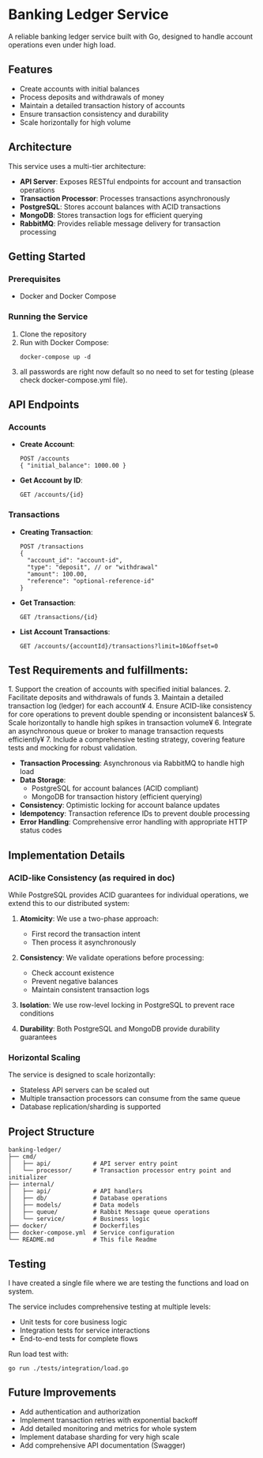 # Banking Ledger Service

A reliable banking ledger service built with Go, designed to handle account operations even under high load.

## Features

- Create accounts with initial balances
- Process deposits and withdrawals of money
- Maintain a detailed transaction history of accounts
- Ensure transaction consistency and durability
- Scale horizontally for high volume

## Architecture

This service uses a multi-tier architecture:

- **API Server**: Exposes RESTful endpoints for account and transaction operations
- **Transaction Processor**: Processes transactions asynchronously
- **PostgreSQL**: Stores account balances with ACID transactions
- **MongoDB**: Stores transaction logs for efficient querying
- **RabbitMQ**: Provides reliable message delivery for transaction processing

## Getting Started

### Prerequisites

- Docker and Docker Compose

### Running the Service

1. Clone the repository
2. Run with Docker Compose:
   ```
   docker-compose up -d
   ```
3. all passwords are right now default so no need to set for testing (please check docker-compose.yml file).
## API Endpoints

### Accounts

- **Create Account**:
  ```
  POST /accounts
  { "initial_balance": 1000.00 }
  ```

- **Get Account by ID**:
  ```
  GET /accounts/{id}
  ```

### Transactions

- **Creating Transaction**:
  ```
  POST /transactions
  {
    "account_id": "account-id",
    "type": "deposit", // or "withdrawal"
    "amount": 100.00,
    "reference": "optional-reference-id"
  }
  ```

- **Get Transaction**:
  ```
  GET /transactions/{id}
  ```

- **List Account Transactions**:
  ```
  GET /accounts/{accountId}/transactions?limit=10&offset=0
  ```

## Test Requirements and fulfillments:

̈1. Support the creation of accounts with specified initial balances.
2. Facilitate deposits and withdrawals of funds 
3. Maintain a detailed transaction log (ledger) for each account¥
4. Ensure ACID-like consistency for core operations to prevent double spending or inconsistent balances¥
5. Scale horizontally to handle high spikes in transaction volume¥
6. Integrate an asynchronous queue or broker to manage transaction requests efficiently¥
7. Include a comprehensive testing strategy, covering feature tests and mocking for robust validation.


- **Transaction Processing**: Asynchronous via RabbitMQ to handle high load
- **Data Storage**: 
  - PostgreSQL for account balances (ACID compliant)
  - MongoDB for transaction history (efficient querying)
- **Consistency**: Optimistic locking for account balance updates
- **Idempotency**: Transaction reference IDs to prevent double processing
- **Error Handling**: Comprehensive error handling with appropriate HTTP status codes

## Implementation Details

### ACID-like Consistency (as required in doc)

While PostgreSQL provides ACID guarantees for individual operations, we extend this to our distributed system:

1. **Atomicity**: We use a two-phase approach:
   - First record the transaction intent
   - Then process it asynchronously

2. **Consistency**: We validate operations before processing:
   - Check account existence
   - Prevent negative balances
   - Maintain consistent transaction logs

3. **Isolation**: We use row-level locking in PostgreSQL to prevent race conditions

4. **Durability**: Both PostgreSQL and MongoDB provide durability guarantees

### Horizontal Scaling

The service is designed to scale horizontally:

- Stateless API servers can be scaled out
- Multiple transaction processors can consume from the same queue
- Database replication/sharding is supported

## Project Structure

```
banking-ledger/
├── cmd/
│   ├── api/            # API server entry point
│   └── processor/      # Transaction processor entry point and initializer
├── internal/
│   ├── api/            # API handlers
│   ├── db/             # Database operations
│   ├── models/         # Data models
│   ├── queue/          # Rabbit Message queue operations
│   └── service/        # Business logic
├── docker/             # Dockerfiles
├── docker-compose.yml  # Service configuration
└── README.md           # This file Readme
```

## Testing
I have created a single file where we are testing the functions and load on system.

The service includes comprehensive testing at multiple levels:

- Unit tests for core business logic
- Integration tests for service interactions
- End-to-end tests for complete flows

Run load test with:
```
go run ./tests/integration/load.go
```

## Future Improvements

- Add authentication and authorization
- Implement transaction retries with exponential backoff
- Add detailed monitoring and metrics for whole system
- Implement database sharding for very high scale
- Add comprehensive API documentation (Swagger)

